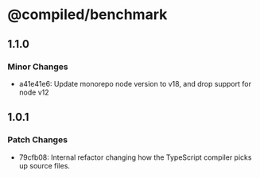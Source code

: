 # @compiled/benchmark

## 1.1.0

### Minor Changes

- a41e41e6: Update monorepo node version to v18, and drop support for node v12

## 1.0.1

### Patch Changes

- 79cfb08: Internal refactor changing how the TypeScript compiler picks up source files.
